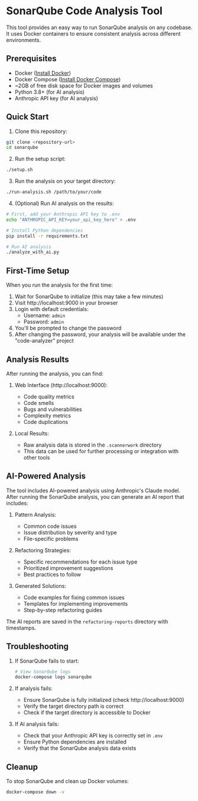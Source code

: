 # SonarQube Code Analysis Tool

This tool provides an easy way to run SonarQube analysis on any codebase. It uses Docker containers to ensure consistent analysis across different environments.

## Prerequisites

- Docker ([Install Docker](https://docs.docker.com/get-docker/))
- Docker Compose ([Install Docker Compose](https://docs.docker.com/compose/install/))
- ~2GB of free disk space for Docker images and volumes
- Python 3.8+ (for AI analysis)
- Anthropic API key (for AI analysis)

## Quick Start

1. Clone this repository:
```bash
git clone <repository-url>
cd sonarqube
```

2. Run the setup script:
```bash
./setup.sh
```

3. Run the analysis on your target directory:
```bash
./run-analysis.sh /path/to/your/code
```

4. (Optional) Run AI analysis on the results:
```bash
# First, add your Anthropic API key to .env
echo "ANTHROPIC_API_KEY=your_api_key_here" > .env

# Install Python dependencies
pip install -r requirements.txt

# Run AI analysis
./analyze_with_ai.py
```

## First-Time Setup

When you run the analysis for the first time:

1. Wait for SonarQube to initialize (this may take a few minutes)
2. Visit http://localhost:9000 in your browser
3. Login with default credentials:
   - Username: `admin`
   - Password: `admin`
4. You'll be prompted to change the password
5. After changing the password, your analysis will be available under the "code-analyzer" project

## Analysis Results

After running the analysis, you can find:

1. Web Interface (http://localhost:9000):
   - Code quality metrics
   - Code smells
   - Bugs and vulnerabilities
   - Complexity metrics
   - Code duplications

2. Local Results:
   - Raw analysis data is stored in the `.scannerwork` directory
   - This data can be used for further processing or integration with other tools

## AI-Powered Analysis

The tool includes AI-powered analysis using Anthropic's Claude model. After running the SonarQube analysis, you can generate an AI report that includes:

1. Pattern Analysis:
   - Common code issues
   - Issue distribution by severity and type
   - File-specific problems

2. Refactoring Strategies:
   - Specific recommendations for each issue type
   - Prioritized improvement suggestions
   - Best practices to follow

3. Generated Solutions:
   - Code examples for fixing common issues
   - Templates for implementing improvements
   - Step-by-step refactoring guides

The AI reports are saved in the `refactoring-reports` directory with timestamps.

## Troubleshooting

1. If SonarQube fails to start:
   ```bash
   # View SonarQube logs
   docker-compose logs sonarqube
   ```

2. If analysis fails:
   - Ensure SonarQube is fully initialized (check http://localhost:9000)
   - Verify the target directory path is correct
   - Check if the target directory is accessible to Docker

3. If AI analysis fails:
   - Check that your Anthropic API key is correctly set in `.env`
   - Ensure Python dependencies are installed
   - Verify that the SonarQube analysis data exists

## Cleanup

To stop SonarQube and clean up Docker volumes:
```bash
docker-compose down -v
